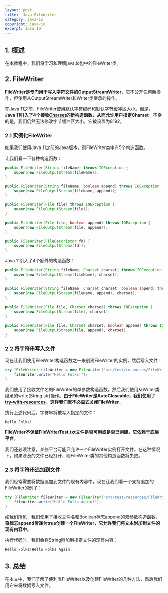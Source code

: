 ```yaml
---
layout: post
title:  Java FileWriter
category: java-io
copyright: java-io
excerpt: Java IO
---
```


## 1. 概述

在本教程中，我们将学习和理解java.io包中的FileWriter类。

## 2. FileWriter

**FileWriter是专门用于写入字符文件的[OutputStreamWriter](https://www.baeldung.com/java-outputstream)**，它不公开任何新操作，但使用从OutputStreamWriter和Writer类继承的操作。

在Java 11之前，FileWriter使用默认字符编码和默认字节缓冲区大小。但是，**Java 11引入了4个接收[Charset](https://www.baeldung.com/java-char-encoding)的新构造函数，从而允许用户指定Charset**。不幸的是，我们仍然无法修改字节缓冲区大小，它被设置为8192。

### 2.1 实例化FileWriter

如果我们使用Java 11之前的Java版本，则FileWriter类中有5个构造函数。

让我们看一下各种构造函数：

```java
public FileWriter(String fileName) throws IOException {
    super(new FileOutputStream(fileName));
}

public FileWriter(String fileName, boolean append) throws IOException {
    super(new FileOutputStream(fileName, append));
}

public FileWriter(File file) throws IOException {
    super(new FileOutputStream(file));
}

public FileWriter(File file, boolean append) throws IOException {
    super(new FileOutputStream(file, append));
}

public FileWriter(FileDescriptor fd) {
    super(new FileOutputStream(fd));
}
```

Java 11引入了4个额外的构造函数：

```java
public FileWriter(String fileName, Charset charset) throws IOException {
    super(new FileOutputStream(fileName), charset);
}

public FileWriter(String fileName, Charset charset, boolean append) throws IOException {
    super(new FileOutputStream(fileName, append), charset);
}

public FileWriter(File file, Charset charset) throws IOException {
    super(new FileOutputStream(file), charset);
}

public FileWriter(File file, Charset charset, boolean append) throws IOException {
    super(new FileOutputStream(file, append), charset);
}
```

### 2.2 将字符串写入文件

现在让我们使用FileWriter构造函数之一来创建FileWriter的实例，然后写入文件：

```java
try (FileWriter fileWriter = new FileWriter("src/test/resources/FileWriterTest.txt")) {
    fileWriter.write("Hello Folks!");
}
```

我们使用了接收文件名的FileWriter的单参数构造函数，然后我们使用从Writer类继承的write(String str)操作。**由于FileWriter是AutoCloseable，我们使用了[try-with-resources](https://www.baeldung.com/java-try-with-resources)，这样我们就不必显式关闭FileWriter**。

执行上述代码后，字符串将被写入指定的文件：

```text
Hello Folks!
```

**FileWriter不保证FileWriterTest.txt文件是否可用或是否已创建，它依赖于底层平台**。

我们还必须注意，某些平台可能只允许一个FileWriter实例打开文件。在这种情况下，如果涉及的文件已经打开，则FileWriter类的其他构造函数将失败。

### 2.3 将字符串追加到文件

我们经常需要将数据追加到文件的现有内容中，现在让我们看一个支持追加的FileWriter的例子：

```java
try (FileWriter fileWriter = new FileWriter("src/test/resources/FileWriterTest.txt", true)) {
    fileWriter.write("Hello Folks Again!");
}
```

如我们所见，我们使用了接收文件名和Boolean标志append的双参数构造函数，**将标志append传递为true创建一个FileWriter，它允许我们将文本附加到文件的现有内容中**。

执行代码时，我们会将String附加到指定文件的现有内容：

```java
Hello Folks!Hello Folks Again!
```

## 3. 总结

在本文中，我们了解了便利类FileWriter以及创建FileWriter的几种方法，然后我们用它来将数据写入文件。